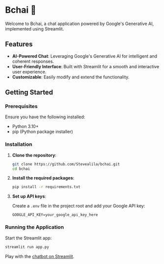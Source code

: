 # Bchai 🐢

Welcome to Bchai, a chat application powered by Google's Generative AI, implemented using Streamlit.

## Features

- **AI-Powered Chat**: Leveraging Google's Generative AI for intelligent and coherent responses.
- **User-Friendly Interface**: Built with Streamlit for a smooth and interactive user experience.
- **Customizable**: Easily modify and extend the functionality.

## Getting Started

### Prerequisites

Ensure you have the following installed:

- Python 3.10+
- pip (Python package installer)

### Installation

1. **Clone the repository**:
    ```bash
    git clone https://github.com/Stevealila/bchai.git
    cd bchai
    ```

2. **Install the required packages**:
    ```bash
    pip install -r requirements.txt
    ```

3. **Set up API keys**:

    Create a `.env` file in the project root and add your Google API key:
    ```env
    GOOGLE_API_KEY=your_google_api_key_here
    ```

### Running the Application

Start the Streamlit app:
```bash
streamlit run app.py
```

Play with the [chatbot on Streamlit](https://kli4yxzpig4ekf6btnzmww.streamlit.app/).
